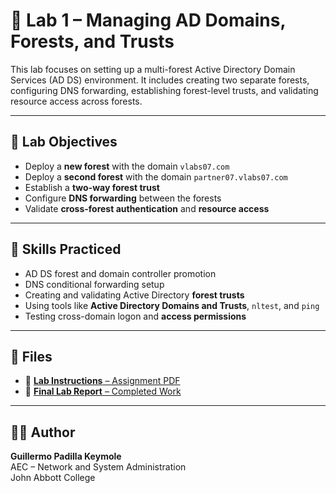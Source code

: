 # 🧪 Lab 1 – Managing AD Domains, Forests, and Trusts

This lab focuses on setting up a multi-forest Active Directory Domain Services (AD DS) environment. It includes creating two separate forests, configuring DNS forwarding, establishing forest-level trusts, and validating resource access across forests.

---

## 🧭 Lab Objectives

- Deploy a **new forest** with the domain `vlabs07.com`
- Deploy a **second forest** with the domain `partner07.vlabs07.com`
- Establish a **two-way forest trust**
- Configure **DNS forwarding** between the forests
- Validate **cross-forest authentication** and **resource access**

---

## 🔧 Skills Practiced

- AD DS forest and domain controller promotion
- DNS conditional forwarding setup
- Creating and validating Active Directory **forest trusts**
- Using tools like **Active Directory Domains and Trusts**, `nltest`, and `ping`
- Testing cross-domain logon and **access permissions**

---

## 📄 Files

- 📘 [**Lab Instructions** – Assignment PDF](./Lab%20Assignment%201%20(Part%20I).pdf)
- 📝 [**Final Lab Report** – Completed Work](./Lab1_Assignment_(Part%20I)_Guillermo_Padilla_Keymole.pdf)


---

## 👨‍💻 Author

**Guillermo Padilla Keymole**  
AEC – Network and System Administration  
John Abbott College
